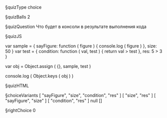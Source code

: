 §quizType
choice

§quizBalls
2

§quizQuestion
Что будет в консоли в результате выполнения кода



§quizJS

var sample = {
    sayFigure: function ( figure ) {
        console.log (  figure )
    },
    size: 50
}
var test = {
    condition: function ( val, test ) {
        return val > test
    },
    res: 5 > 3
}

var obj = Object.assign ( {}, sample, test )

console.log ( Object.keys ( obj ) )

§quizHTML


§choiceVariants
[ "sayFigure", "size", "condition", "res" ]
[ "size", "res" ]
[ "sayFigure", "size" ]
[ "condition", "res" ]
null
[]

§rightChoice
0

